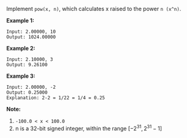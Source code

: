 Implement `pow(x, n)`, which calculates x raised to the power `n (x^n)`.

**Example 1:**
```
Input: 2.00000, 10
Output: 1024.00000
```
**Example 2:**
```
Input: 2.10000, 3
Output: 9.26100
```
**Example 3:**
```
Input: 2.00000, -2
Output: 0.25000
Explanation: 2-2 = 1/22 = 1/4 = 0.25
```
**Note:**

1. `-100.0 < x < 100.0`
2. n is a 32-bit signed integer, within the range [$−2^31, 2^31 − 1$]